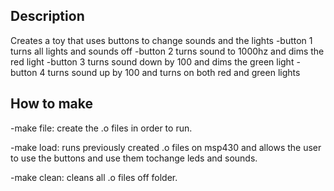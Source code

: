 ## Description
Creates a toy that uses buttons to change sounds and the lights
	-button 1 turns all lights and sounds off
	-button 2 turns sound to 1000hz and dims the red light
	-button 3 turns sound down by 100 and dims the green light
	-button 4 turns sound up by 100 and turns on both red and green lights 

## How to make

   -make file: create the .o files in order to run.
   
   -make load: runs previously created .o files on msp430 and allows the user
    to use the buttons and use them tochange leds and sounds.
    
   -make clean: cleans all .o files off folder.







